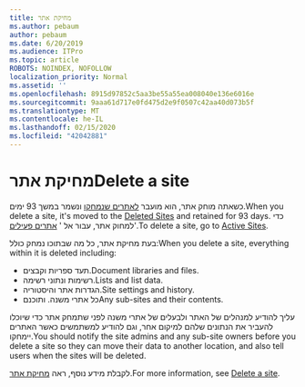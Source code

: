 ```yaml
---
title: מחיקת אתר
ms.author: pebaum
author: pebaum
ms.date: 6/20/2019
ms.audience: ITPro
ms.topic: article
ROBOTS: NOINDEX, NOFOLLOW
localization_priority: Normal
ms.assetid: ''
ms.openlocfilehash: 8915d97852c5aa3be55a55ea008040e136e6016e
ms.sourcegitcommit: 9aaa61d717e0fd475d2e9f0507c42aa40d073b5f
ms.translationtype: MT
ms.contentlocale: he-IL
ms.lasthandoff: 02/15/2020
ms.locfileid: "42042881"
---
```

# <a name="delete-a-site"></a><span data-ttu-id="70b45-102">מחיקת אתר</span><span class="sxs-lookup"><span data-stu-id="70b45-102">Delete a site</span></span>

<span data-ttu-id="70b45-103">כשאתה מוחק אתר, הוא מועבר [לאתרים שנמחקו](https://admin.microsoft.com/sharepoint?page=recyclebin&modern=true) ונשמר במשך 93 ימים.</span><span class="sxs-lookup"><span data-stu-id="70b45-103">When you delete a site, it's moved to the [Deleted Sites](https://admin.microsoft.com/sharepoint?page=recyclebin&modern=true) and retained for 93 days.</span></span> <span data-ttu-id="70b45-104">כדי למחוק אתר, עבור אל ' [אתרים פעילים](https://admin.microsoft.com/sharepoint?page=sitemanagement&modern=true)'.</span><span class="sxs-lookup"><span data-stu-id="70b45-104">To delete a site, go to [Active Sites](https://admin.microsoft.com/sharepoint?page=sitemanagement&modern=true).</span></span> 

<span data-ttu-id="70b45-105">בעת מחיקת אתר, כל מה שבתוכו נמחק כולל:</span><span class="sxs-lookup"><span data-stu-id="70b45-105">When you delete a site, everything within it is deleted including:</span></span>

- <span data-ttu-id="70b45-106">תעד ספריות וקבצים.</span><span class="sxs-lookup"><span data-stu-id="70b45-106">Document libraries and files.</span></span>
- <span data-ttu-id="70b45-107">רשימות ונתוני רשימה.</span><span class="sxs-lookup"><span data-stu-id="70b45-107">Lists and list data.</span></span>
- <span data-ttu-id="70b45-108">הגדרות אתר והיסטוריה.</span><span class="sxs-lookup"><span data-stu-id="70b45-108">Site settings and history.</span></span>
- <span data-ttu-id="70b45-109">כל אתרי משנה. ותוכנם</span><span class="sxs-lookup"><span data-stu-id="70b45-109">Any sub-sites and their contents.</span></span>

<span data-ttu-id="70b45-110">עליך להודיע למנהלים של האתר ולבעלים של אתרי משנה לפני שתמחק אתר כדי שיוכלו להעביר את הנתונים שלהם למיקום אחר, וגם להודיע למשתמשים כאשר האתרים יימחקו.</span><span class="sxs-lookup"><span data-stu-id="70b45-110">You should notify the site admins and any sub-site owners before you delete a site so they can move their data to another location, and also tell users when the sites will be deleted.</span></span>

<span data-ttu-id="70b45-111">לקבלת מידע נוסף, ראה [מחיקת אתר](https://docs.microsoft.com/sharepoint/delete-site-collection).</span><span class="sxs-lookup"><span data-stu-id="70b45-111">For more information, see [Delete a site](https://docs.microsoft.com/sharepoint/delete-site-collection).</span></span>

